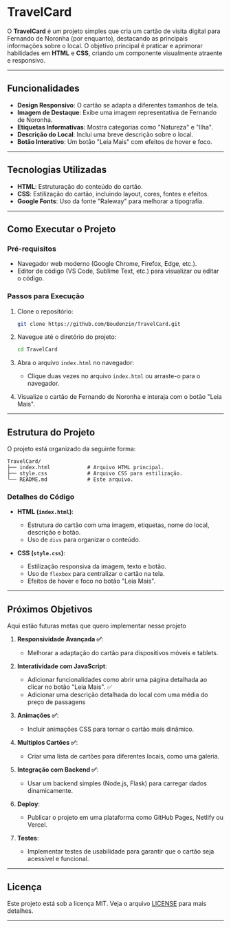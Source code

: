 # TravelCard

O **TravelCard** é um projeto simples que cria um cartão de visita digital para Fernando de Noronha (por enquanto), destacando as principais informações sobre o local. O objetivo principal é praticar e aprimorar habilidades em **HTML** e **CSS**, criando um componente visualmente atraente e responsivo.

---

## Funcionalidades

- **Design Responsivo**: O cartão se adapta a diferentes tamanhos de tela.
- **Imagem de Destaque**: Exibe uma imagem representativa de Fernando de Noronha.
- **Etiquetas Informativas**: Mostra categorias como "Natureza" e "Ilha".
- **Descrição do Local**: Inclui uma breve descrição sobre o local.
- **Botão Interativo**: Um botão "Leia Mais" com efeitos de hover e foco.

---

## Tecnologias Utilizadas

- **HTML**: Estruturação do conteúdo do cartão.
- **CSS**: Estilização do cartão, incluindo layout, cores, fontes e efeitos.
- **Google Fonts**: Uso da fonte "Raleway" para melhorar a tipografia.

---

## Como Executar o Projeto

### Pré-requisitos
- Navegador web moderno (Google Chrome, Firefox, Edge, etc.).
- Editor de código (VS Code, Sublime Text, etc.) para visualizar ou editar o código.

### Passos para Execução

1. Clone o repositório:
   ```bash
   git clone https://github.com/Boudenzin/TravelCard.git
   ```

2. Navegue até o diretório do projeto:
   ```bash
   cd TravelCard
   ```

3. Abra o arquivo `index.html` no navegador:
   - Clique duas vezes no arquivo `index.html` ou arraste-o para o navegador.

4. Visualize o cartão de Fernando de Noronha e interaja com o botão "Leia Mais".

---

## Estrutura do Projeto

O projeto está organizado da seguinte forma:

```
TravelCard/
├── index.html            # Arquivo HTML principal.
├── style.css             # Arquivo CSS para estilização.
└── README.md             # Este arquivo.
```

### Detalhes do Código

- **HTML (`index.html`)**:
  - Estrutura do cartão com uma imagem, etiquetas, nome do local, descrição e botão.
  - Uso de `divs` para organizar o conteúdo.

- **CSS (`style.css`)**:
  - Estilização responsiva da imagem, texto e botão.
  - Uso de `flexbox` para centralizar o cartão na tela.
  - Efeitos de hover e foco no botão "Leia Mais".

---

## Próximos Objetivos

Aqui estão futuras metas que quero implementar nesse projeto

1. **Responsividade Avançada ✅**:
   - Melhorar a adaptação do cartão para dispositivos móveis e tablets.

2. **Interatividade com JavaScript**:
   - Adicionar funcionalidades como abrir uma página detalhada ao clicar no botão "Leia Mais". ✅
   - Adicionar uma descrição detalhada do local com uma média do preço de passagens

3. **Animações ✅**:
   - Incluir animações CSS para tornar o cartão mais dinâmico.

4. **Multiplos Cartões ✅**:
   - Criar uma lista de cartões para diferentes locais, como uma galeria.

5. **Integração com Backend ✅**:
   - Usar um backend simples (Node.js, Flask) para carregar dados dinamicamente.

6. **Deploy**:
   - Publicar o projeto em uma plataforma como GitHub Pages, Netlify ou Vercel.

7. **Testes**:
   - Implementar testes de usabilidade para garantir que o cartão seja acessível e funcional.

---

## Licença

Este projeto está sob a licença MIT. Veja o arquivo [LICENSE](LICENSE) para mais detalhes.

---
